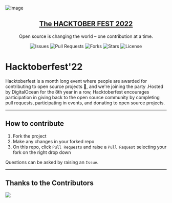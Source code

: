 ![image](https://encrypted-tbn0.gstatic.com/images?q=tbn:ANd9GcR5cpg1J8QTBClN_waTYpP-BETTDF8chqlOZg&usqp=CAU)

<p align="center">
  <a href="https://hacktoberfest.digitalocean.com/">
    <h2 align="center">The <b>HACKTOBER FEST 2022</b></h2>
  </a>
</p>
<p align="center">Open source is changing the world – one contribution at a time.</p>

<div align="center">

![Issues](https://img.shields.io/github/issues/dark-coder-cat/python-pipeline-2022)
![Pull Requests](https://img.shields.io/github/issues-pr/dark-coder-cat/python-pipeline-2022)
![Forks](https://img.shields.io/github/forks/dark-coder-cat/python-pipeline-2022)
![Stars](https://img.shields.io/github/stars/dark-coder-cat/python-pipeline-2022)
![License](https://img.shields.io/github/license/dark-coder-cat/python-pipeline-2022)

</div>

# Hacktoberfest'22

Hacktoberfest is a month long event where people are awarded for contributing to open source projects 🙌, and we're joining the party .Hosted by DigitalOcean for the 8th year in a row, Hacktoberfest encourages participation in giving back to the open source community by completing pull requests, participating in events, and donating to open source projects.

---

## How to contribute

1. Fork the project
2. Make any changes in your forked repo
3. On this repo, click `Pull Requests` and raise a `Pull Request` selecting your fork on the right drop down

Questions can be asked by raising an `Issue`.

---

## Thanks to the Contributors

<a href="https://github.com/dark-coder-cat/python-pipeline-2022">
  <img src="https://contrib.rocks/image?repo=dark-coder-cat/python-pipeline-2022" />
</a>
